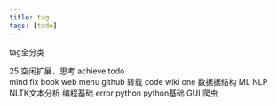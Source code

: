 ```yaml
---
title: tag
tags: [todo]
---
```

tag全分类
<!-- more -->
25
空闲扩展、思考
achieve  todo  
mind fix
book web menu github 转载 
code 
wiki one
数据据结构 
ML NLP NLTK文本分析 
编程基础 error python python基础 GUI 爬虫